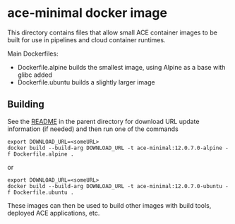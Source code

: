 # ace-minimal docker image

This directory contains files that allow small ACE container images to be
built for use in pipelines and cloud container runtimes.

Main Dockerfiles:

- Dockerfile.alpine builds the smallest image, using Alpine as a base with glibc added
- Dockerfile.ubuntu builds a slightly larger image

## Building

See the [README](../README.md) in the parent directory for download URL update
information (if needed) and then run one of the commands
```
export DOWNLOAD_URL=<someURL>
docker build --build-arg DOWNLOAD_URL -t ace-minimal:12.0.7.0-alpine -f Dockerfile.alpine .
```
or
```
export DOWNLOAD_URL=<someURL>
docker build --build-arg DOWNLOAD_URL -t ace-minimal:12.0.7.0-ubuntu -f Dockerfile.ubuntu .
```

These images can then be used to build other images with build tools, deployed
ACE applications, etc.

